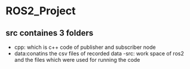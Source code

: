 # ROS2_Project

## src containes 3 folders

- cpp: which is c++ code of publisher and subscriber node
- data:conatins the csv files of recorded data
-src: work space of ros2 and the files which were used for running the code

